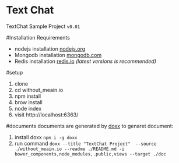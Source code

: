 # Text Chat 
TextChat Sample Project `v0.01`



#Installation Requirements 
* nodejs installation  [nodejs.org](https://nodejs.org/en/)
* Mongodb installation [mongodb.com](https://www.mongodb.com/download-center?jmp=nav#community)
* Redis installation [redis.io](http://redis.io/download)
_(latest versions is recommended)_


#setup
1. clone 
2. cd without_meain.io
3. npm install
4. brow install
5. node index
6. visit http://localhost:6363/

#documents
documents are generated by [doxx](https://www.npmjs.com/package/doxx) 
to genaret document: 
1. install doxx
	`npm i -g doxx`
2. run command
	`doxx --title "TextChat Project"  --source ./without_meain.io --readme ./README.md -i bower_components,node_modules,.public,views --target ./doc`